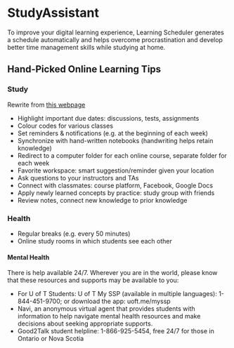 # StudyAssistant

To improve your digital learning experience, Learning Scheduler generates a schedule automatically and helps overcome procrastination and develop better time management skills while studying at home.

## Hand-Picked Online Learning Tips

### Study

Rewrite from [this webpage](https://www.chegg.com/study-101/how-to-improve-your-online-learning-experience/)

* Highlight important due dates: discussions, tests, assignments
* Colour codes for various classes
* Set reminders & notifications (e.g. at the beginning of each week)
* Synchronize with hand-written notebooks (handwriting helps retain knowledge)
* Redirect to a computer folder for each online course, separate folder for each week
* Favorite workspace: smart suggestion/reminder given your location
* Ask questions to your instructors and TAs
* Connect with classmates: course platform, Facebook, Google Docs
* Apply newly learned concepts by practice: study group with friends
* Review notes, connect new knowledge to prior knowledge

### Health

* Regular breaks (e.g. every 50 minutes)
* Online study rooms in which students see each other

#### Mental Health

There is help available 24/7. Wherever you are in the world, please know that these resources and supports may be available to you:

* For U of T Students: U of T My SSP (available in multiple languages): 1-844-451-9700; or download the app: uoft.me/myssp
* Navi, an anonymous virtual agent that provides students with information to help navigate mental health resources and make decisions about seeking appropriate supports.
* Good2Talk student helpline: 1-866-925-5454, free 24/7 for those in Ontario or Nova Scotia
